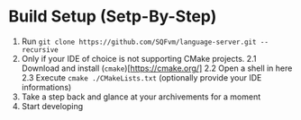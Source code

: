 # Build Setup (Setp-By-Step)
1. Run `git clone https://github.com/SQFvm/language-server.git --recursive`
2. Only if your IDE of choice is not supporting CMake projects.
2.1 Download and install (`cmake`)[https://cmake.org/]
2.2 Open a shell in here
2.3 Execute `cmake ./CMakeLists.txt` (optionally provide your IDE informations)
3. Take a step back and glance at your archivements for a moment
4. Start developing